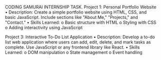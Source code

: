 CODING SAMURAI INTERNSHIP TASK.
Project 1: Personal Portfolio Website
• Description: Create a simple portfolio website using HTML, CSS,
and basic JavaScript. Include sections like "About Me," "Projects,"
and "Contact."
• Skills Learned:
o Basic structure with HTML
o Styling with CSS
o Adding interactivity using JavaScript

Project 3: Interactive To-Do List Application
• Description: Develop a to-do list web application where users can
add, edit, delete, and mark tasks as complete. Use JavaScript or
any frontend library like React.
• Skills Learned:
o DOM manipulation
o State management
o Event handling
